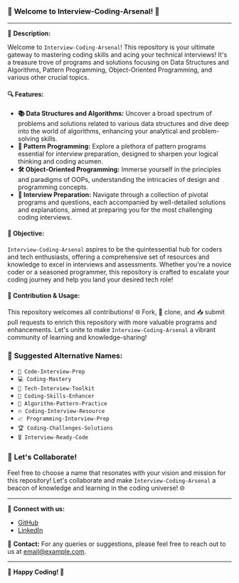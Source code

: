 ### 🚀 **Welcome to Interview-Coding-Arsenal! 🚀**

---

🌟 **Description:**

Welcome to `Interview-Coding-Arsenal`! This repository is your ultimate gateway to mastering coding skills and acing your technical interviews! It's a treasure trove of programs and solutions focusing on Data Structures and Algorithms, Pattern Programming, Object-Oriented Programming, and various other crucial topics.

#### **🔍 Features:**
- **📚 Data Structures and Algorithms:** Uncover a broad spectrum of problems and solutions related to various data structures and dive deep into the world of algorithms, enhancing your analytical and problem-solving skills.
- **🧩 Pattern Programming:** Explore a plethora of pattern programs essential for interview preparation, designed to sharpen your logical thinking and coding acumen.
- **🛠️ Object-Oriented Programming:** Immerse yourself in the principles and paradigms of OOPs, understanding the intricacies of design and programming concepts.
- **🎯 Interview Preparation:** Navigate through a collection of pivotal programs and questions, each accompanied by well-detailed solutions and explanations, aimed at preparing you for the most challenging coding interviews.

#### **🎯 Objective:**
`Interview-Coding-Arsenal` aspires to be the quintessential hub for coders and tech enthusiasts, offering a comprehensive set of resources and knowledge to excel in interviews and assessments. Whether you're a novice coder or a seasoned programmer, this repository is crafted to escalate your coding journey and help you land your desired tech role!

#### **🤝 Contribution & Usage:**
This repository welcomes all contributions! 🌐 Fork, 🔄 clone, and 📥 submit pull requests to enrich this repository with more valuable programs and enhancements. Let's unite to make `Interview-Coding-Arsenal` a vibrant community of learning and knowledge-sharing!

### 🌈 **Suggested Alternative Names:**
- `🧠 Code-Interview-Prep`
- `💻 Coding-Mastery`
- `🔧 Tech-Interview-Toolkit`
- `🚀 Coding-Skills-Enhancer`
- `📘 Algorithm-Pattern-Practice`
- `🔥 Coding-Interview-Resource`
- `📈 Programming-Interview-Prep`
- `🏆 Coding-Challenges-Solutions`
- `🎖️ Interview-Ready-Code`

### 📢 **Let's Collaborate!**
Feel free to choose a name that resonates with your vision and mission for this repository! Let's collaborate and make `Interview-Coding-Arsenal` a beacon of knowledge and learning in the coding universe! 🌐

---

🔗 **Connect with us:**
- [GitHub](https://github.com/AVINASHMANE10)
- [LinkedIn](https://www.linkedin.com/in/avinash-mane-developer10)

📧 **Contact:**
For any queries or suggestions, please feel free to reach out to us at [email@example.com](mailto:email@example.com).

---

🌟 **Happy Coding! 🌟**
